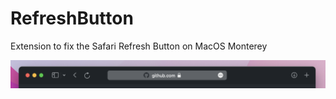 # RefreshButton

Extension to fix the Safari Refresh Button on MacOS Monterey

![Fixed Safari Title Bar](safari.png)
